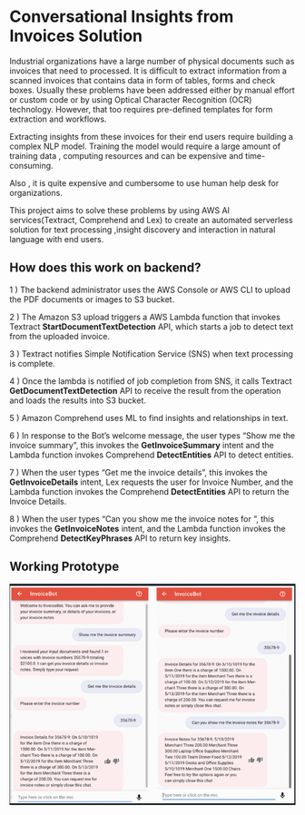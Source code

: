 # Conversational Insights from Invoices Solution

Industrial organizations have a large number of physical documents such as invoices that need to processed. It is difficult to extract information from a scanned invoices that contains data in form of tables, forms and check boxes. Usually these problems have been addressed either by manual effort or custom code or by using Optical Character Recognition (OCR) technology. However, that too requires pre-defined templates for form extraction and workflows.

Extracting insights from these invoices for their end users require building a complex NLP model. Training the model would require a large amount of training data , computing resources and can be expensive and time-consuming.

Also , it is quite expensive and cumbersome to use human help desk for organizations.

This project aims to solve these problems by using AWS AI services(Textract, Comprehend and Lex) to create an automated serverless solution for text processing ,insight discovery and interaction in natural language with end users. 

## How does this work on backend?
1 ) The backend administrator uses the AWS Console or AWS CLI to upload the PDF documents or images to S3 bucket.

2 ) The Amazon S3 upload triggers a AWS Lambda function that invokes Textract **StartDocumentTextDetection** API, which starts a job to detect text from the uploaded       invoice.

3 ) Textract notifies Simple Notification Service (SNS) when text processing is complete.

4 ) Once the lambda is notified of job completion from SNS, it calls Textract **GetDocumentTextDetection** API to receive the result from the operation and loads the       results into S3 bucket.

5 ) Amazon Comprehend uses ML to find insights and relationships in text.

6 ) In response to the Bot’s welcome message, the user types “Show me the invoice summary”, this invokes the **GetInvoiceSummary** intent and the Lambda function           invokes Comprehend **DetectEntities** API to detect entities.

7 ) When the user types “Get me the invoice details”, this invokes the **GetInvoiceDetails** intent, Lex requests the user for Invoice Number, and the Lambda function     invokes the Comprehend **DetectEntities** API to return the Invoice Details.

8 ) When the user types “Can you show me the invoice notes for <invoice number>”, this invokes the **GetInvoiceNotes** intent, and the Lambda function invokes the         Comprehend **DetectKeyPhrases** API to return key insights.
  
  ## Working Prototype
  
  ![Final](./images/Final.png)
